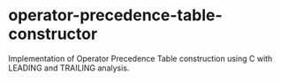# operator-precedence-table-constructor
Implementation of Operator Precedence Table construction using C with LEADING and TRAILING analysis.
